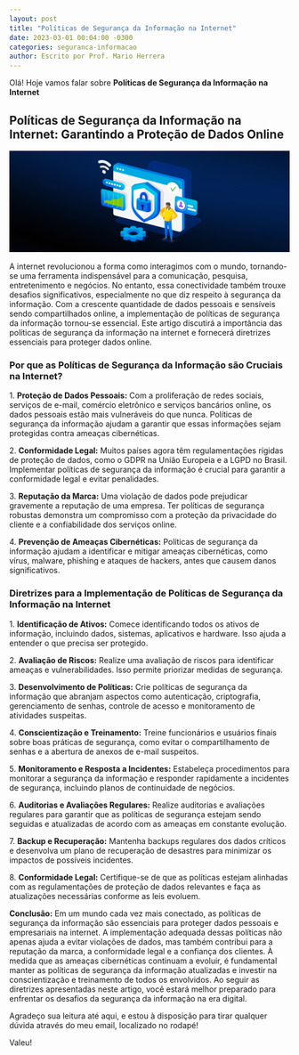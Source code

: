 ```yaml
---
layout: post
title: "Políticas de Segurança da Informação na Internet"
date: 2023-03-01 00:04:00 -0300
categories: seguranca-informacao
author: Escrito por Prof. Mario Herrera
---
```


Olá! Hoje vamos falar sobre **Políticas de Segurança da Informação na Internet**

## Políticas de Segurança da Informação na Internet: Garantindo a Proteção de Dados Online


![](https://github.com/mariopuebla17/blog/blob/main/_images/202303/si4.jpg?raw=true)

A internet revolucionou a forma como interagimos com o mundo, tornando-se uma ferramenta indispensável para a comunicação, pesquisa, entretenimento e negócios. No entanto, essa conectividade também trouxe desafios significativos, especialmente no que diz respeito à segurança da informação. Com a crescente quantidade de dados pessoais e sensíveis sendo compartilhados online, a implementação de políticas de segurança da informação tornou-se essencial. Este artigo discutirá a importância das políticas de segurança da informação na internet e fornecerá diretrizes essenciais para proteger dados online.

### Por que as Políticas de Segurança da Informação são Cruciais na Internet?

1\. **Proteção de Dados Pessoais:** Com a proliferação de redes sociais, serviços de e-mail, comércio eletrônico e serviços bancários online, os dados pessoais estão mais vulneráveis do que nunca. Políticas de segurança da informação ajudam a garantir que essas informações sejam protegidas contra ameaças cibernéticas.

2\. **Conformidade Legal:** Muitos países agora têm regulamentações rígidas de proteção de dados, como o GDPR na União Europeia e a LGPD no Brasil. Implementar políticas de segurança da informação é crucial para garantir a conformidade legal e evitar penalidades.

3\. **Reputação da Marca:** Uma violação de dados pode prejudicar gravemente a reputação de uma empresa. Ter políticas de segurança robustas demonstra um compromisso com a proteção da privacidade do cliente e a confiabilidade dos serviços online.

4\. **Prevenção de Ameaças Cibernéticas:** Políticas de segurança da informação ajudam a identificar e mitigar ameaças cibernéticas, como vírus, malware, phishing e ataques de hackers, antes que causem danos significativos.

### Diretrizes para a Implementação de Políticas de Segurança da Informação na Internet

1\. **Identificação de Ativos:** Comece identificando todos os ativos de informação, incluindo dados, sistemas, aplicativos e hardware. Isso ajuda a entender o que precisa ser protegido.

2\. **Avaliação de Riscos:** Realize uma avaliação de riscos para identificar ameaças e vulnerabilidades. Isso permite priorizar medidas de segurança.

3\. **Desenvolvimento de Políticas:** Crie políticas de segurança da informação que abranjam aspectos como autenticação, criptografia, gerenciamento de senhas, controle de acesso e monitoramento de atividades suspeitas.

4\. **Conscientização e Treinamento:** Treine funcionários e usuários finais sobre boas práticas de segurança, como evitar o compartilhamento de senhas e a abertura de anexos de e-mail suspeitos.

5\. **Monitoramento e Resposta a Incidentes:** Estabeleça procedimentos para monitorar a segurança da informação e responder rapidamente a incidentes de segurança, incluindo planos de continuidade de negócios.

6\. **Auditorias e Avaliações Regulares:** Realize auditorias e avaliações regulares para garantir que as políticas de segurança estejam sendo seguidas e atualizadas de acordo com as ameaças em constante evolução.

7\. **Backup e Recuperação:** Mantenha backups regulares dos dados críticos e desenvolva um plano de recuperação de desastres para minimizar os impactos de possíveis incidentes.

8\. **Conformidade Legal:** Certifique-se de que as políticas estejam alinhadas com as regulamentações de proteção de dados relevantes e faça as atualizações necessárias conforme as leis evoluem.

**Conclusão:** Em um mundo cada vez mais conectado, as políticas de segurança da informação são essenciais para proteger dados pessoais e empresariais na internet. A implementação adequada dessas políticas não apenas ajuda a evitar violações de dados, mas também contribui para a reputação da marca, a conformidade legal e a confiança dos clientes. À medida que as ameaças cibernéticas continuam a evoluir, é fundamental manter as políticas de segurança da informação atualizadas e investir na conscientização e treinamento de todos os envolvidos. Ao seguir as diretrizes apresentadas neste artigo, você estará melhor preparado para enfrentar os desafios da segurança da informação na era digital.  


Agradeço sua leitura até aqui, e estou à disposição para tirar qualquer dúvida através do meu email, localizado no rodapé!

Valeu!